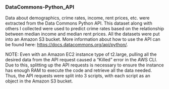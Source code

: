 ### DataCommons-Python_API
Data about demographics, crime rates, income, rent prices, etc. were extracted from the Data Commons Python API. This dataset along with others I collected were used 
to predict crime rates based on the relationship between median income and median rent prices. All the datasets were put into an Amazon S3 bucket. More information 
about how to use the API can be found here: https://docs.datacommons.org/api/python/. 

NOTE: Even with an Amazon EC2 instance type of t2.large, pulling all the desired data from the API request caused a “Killed” error in the AWS CLI. Due to this, 
splitting up the API requests is necessary to ensure the instance has enough RAM to execute the code and retrieve all the data needed. Thus, the API requests were 
split into 3 scripts, with each script as an object in the Amazon S3 bucket. 
